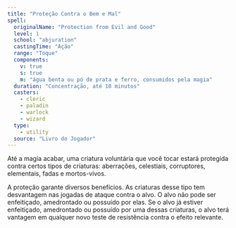 ```yaml
---
title: "Proteção Contra o Bem e Mal"
spell:
  originalName: "Protection from Evil and Good"
  level: 1
  school: "abjuration"
  castingTime: "Ação"
  range: "Toque"
  components:
    v: true
    s: true
    m: "água benta ou pó de prata e ferro, consumidos pela magia"
  duration: "Concentração, até 10 minutos"
  casters:
    - cleric
    - paladin
    - warlock
    - wizard
  type:
    - utility
  source: "Livro do Jogador"
---
```


Até a magia acabar, uma criatura voluntária que você tocar estará protegida contra certos tipos de criaturas: aberrações, celestiais, corruptores, elementais, fadas e mortos-vivos.

A proteção garante diversos benefícios. As criaturas desse tipo tem desvantagem nas jogadas de ataque contra o alvo. O alvo não pode ser enfeitiçado, amedrontado ou possuído por elas. Se o alvo já estiver enfeitiçado, amedrontado ou possuído por uma dessas criaturas, o alvo terá vantagem em qualquer novo teste de resistência contra o efeito relevante.
